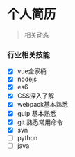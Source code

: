 # 个人简历

> 相关动态

### 行业相关技能

- [x] vue全家桶
- [x] nodejs
- [x] es6
- [x] CSS深入了解
- [x] webpack基本熟悉
- [x] gulp 基本熟悉
- [x] git 熟悉常用命令
- [x] svn
- [ ] python
- [ ] java
